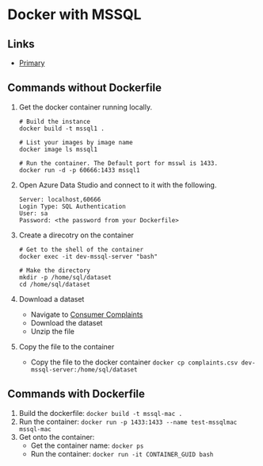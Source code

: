 # Docker with MSSQL

## Links

- [Primary](https://medium.com/@garry.passarella/using-docker-to-spin-up-development-sql-server-instances-in-minutes-8d05d8d36e84)

## Commands without Dockerfile

1. Get the docker container running locally.

   ```shell
   # Build the instance
   docker build -t mssql1 .

   # List your images by image name
   docker image ls mssql1

   # Run the container. The Default port for msswl is 1433.
   docker run -d -p 60666:1433 mssql1
   ```

1. Open Azure Data Studio and connect to it with the following.

   ```
   Server: localhost,60666
   Login Type: SQL Authentication
   User: sa
   Password: <the password from your Dockerfile>
   ```

1. Create a direcotry on the container

   ```shell
   # Get to the shell of the container
   docker exec -it dev-mssql-server "bash"

   # Make the directory
   mkdir -p /home/sql/dataset
   cd /home/sql/dataset
   ```

1. Download a dataset

   - Navigate to [Consumer Complaints](https://www.consumerfinance.gov/data-research/consumer-complaints/)
   - Download the dataset
   - Unzip the file

1. Copy the file to the container

   - Copy the file to the docker container `docker cp complaints.csv dev-mssql-server:/home/sql/dataset`

## Commands with Dockerfile

1. Build the dockerfile: `docker build -t mssql-mac .`
1. Run the container: `docker run -p 1433:1433 --name test-mssqlmac mssql-mac`
1. Get onto the container:
   - Get the container name: `docker ps`
   - Run the container: `docker run -it CONTAINER_GUID bash`

